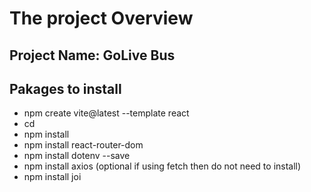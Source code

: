 #   The project Overview
##  Project Name: GoLive Bus

##  Pakages to install
-   npm create vite@latest <my-react-app> --template react
-   cd <my-react-app>
-   npm install
-   npm install react-router-dom
-   npm install dotenv --save
-   npm install axios (optional if using fetch then do not need to install)
-   npm install joi



